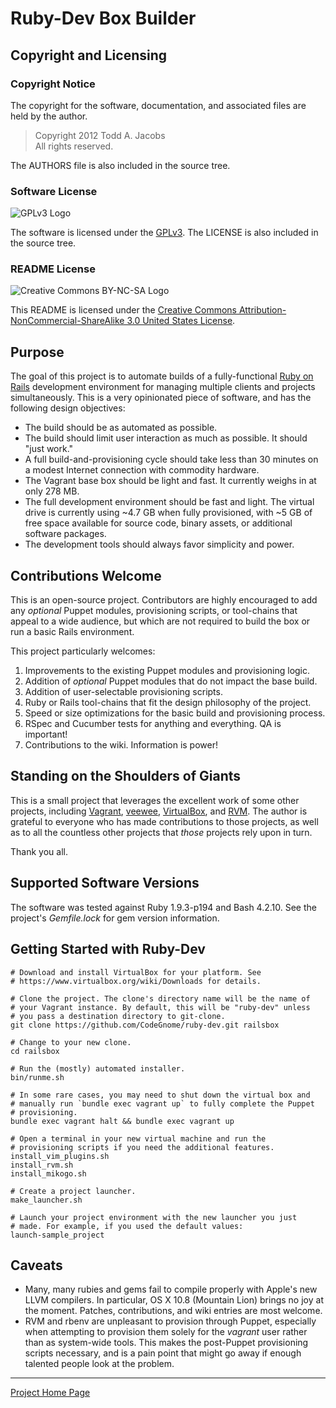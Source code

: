 # Ruby-Dev Box Builder

## Copyright and Licensing

### Copyright Notice

The copyright for the software, documentation, and associated files are
held by the author.

> Copyright 2012 Todd A. Jacobs  
> All rights reserved.

The AUTHORS file is also included in the source tree.

### Software License

![GPLv3 Logo](http://www.gnu.org/graphics/gplv3-88x31.png)

The software is licensed under the
[GPLv3](http://www.gnu.org/copyleft/gpl.html). The LICENSE is also
included in the source tree.

### README License

![Creative Commons BY-NC-SA
Logo](http://i.creativecommons.org/l/by-nc-sa/3.0/us/88x31.png)

This README is licensed under the [Creative Commons
Attribution-NonCommercial-ShareAlike 3.0 United States
License](http://creativecommons.org/licenses/by-nc-sa/3.0/us/).

## Purpose

The goal of this project is to automate builds of a fully-functional
[Ruby on Rails][5] development environment for managing multiple clients
and projects simultaneously. This is a very opinionated piece of
software, and has the following design objectives:

- The build should be as automated as possible.
- The build should limit user interaction as much as possible. It should
  "just work."
- A full build-and-provisioning cycle should take less than 30 minutes
  on a modest Internet connection with commodity hardware.
- The Vagrant base box should be light and fast. It currently weighs in
  at only 278 MB.
- The full development environment should be fast and light. The virtual
  drive is currently using ~4.7 GB when fully provisioned, with ~5 GB of
  free space available for source code, binary assets, or additional
  software packages.
- The development tools should always favor simplicity and power.

## Contributions Welcome

This is an open-source project. Contributors are highly encouraged to
add any *optional* Puppet modules, provisioning scripts, or tool-chains
that appeal to a wide audience, but which are  not required to build the
box or run a basic Rails environment.

This project particularly welcomes:

1. Improvements to the existing Puppet modules and provisioning logic.
2. Addition of *optional* Puppet modules that do not impact the base
   build.
3. Addition of user-selectable provisioning scripts.
4. Ruby or Rails tool-chains that fit the design philosophy of the
   project.
5. Speed or size optimizations for the basic build and provisioning
   process.
6. RSpec and Cucumber tests for anything and everything. QA is
   important!
7. Contributions to the wiki. Information is power!

## Standing on the Shoulders of Giants

This is a small project that leverages the excellent work of some other
projects, including [Vagrant][1], [veewee][2], [VirtualBox][3], and
[RVM][4]. The author is grateful to everyone who has made contributions
to those projects, as well as to all the countless other projects that
*those* projects rely upon in turn.

Thank you all.

## Supported Software Versions

The software was tested against Ruby 1.9.3-p194 and Bash 4.2.10. See the
project's *Gemfile.lock* for gem version information.

## Getting Started with Ruby-Dev

    # Download and install VirtualBox for your platform. See
    # https://www.virtualbox.org/wiki/Downloads for details.

    # Clone the project. The clone's directory name will be the name of
    # your Vagrant instance. By default, this will be "ruby-dev" unless
    # you pass a destination directory to git-clone.
    git clone https://github.com/CodeGnome/ruby-dev.git railsbox

    # Change to your new clone.
    cd railsbox

    # Run the (mostly) automated installer.
    bin/runme.sh

    # In some rare cases, you may need to shut down the virtual box and
    # manually run `bundle exec vagrant up` to fully complete the Puppet
    # provisioning.
    bundle exec vagrant halt && bundle exec vagrant up

    # Open a terminal in your new virtual machine and run the
    # provisioning scripts if you need the additional features.
    install_vim_plugins.sh
    install_rvm.sh
    install_mikogo.sh

    # Create a project launcher.
    make_launcher.sh

    # Launch your project environment with the new launcher you just
    # made. For example, if you used the default values:
    launch-sample_project

## Caveats

- Many, many rubies and gems fail to compile properly with Apple's new
  LLVM compilers. In particular, OS X 10.8 (Mountain Lion) brings no joy
  at the moment. Patches, contributions, and wiki entries are most
  welcome.
- RVM and rbenv are unpleasant to provision through Puppet, especially
  when attempting to provision them solely for the *vagrant* user rather
  than as system-wide tools. This makes the post-Puppet provisioning
  scripts necessary, and is a pain point that might go away if enough
  talented people look at the problem.

----
[Project Home Page](https://github.com/CodeGnome/ruby-dev)

[1]: http://vagrantup.com/
[2]: https://github.com/jedi4ever/veewee/
[3]: https://www.virtualbox.org/
[4]: https://rvm.io/
[5]: http://rubyonrails.org/
